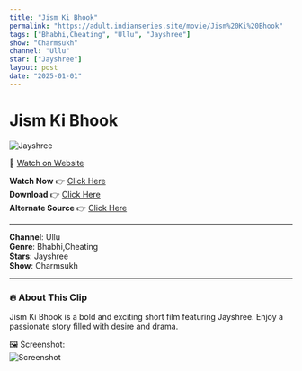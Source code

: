 ```yaml
---
title: "Jism Ki Bhook"
permalink: "https://adult.indianseries.site/movie/Jism%20Ki%20Bhook"
tags: ["Bhabhi,Cheating", "Ullu", "Jayshree"]
show: "Charmsukh"
channel: "Ullu"
star: ["Jayshree"]
layout: post
date: "2025-01-01"
---
```


# Jism Ki Bhook

![Jayshree](https://shorts.desisins.com/wp-content/uploads/2024/04/Bhabhi-Ki-Jism-Ki-Bhook-Bidai-DesiSins.com_.jpg)

🔗 [Watch on Website](https://adult.indianseries.site/movie/Jism%20Ki%20Bhook)

**Watch Now** 👉 [Click Here](https://adult.indianseries.site/movie/Jism%20Ki%20Bhook)  
**Download** 👉 [Click Here](https://adult.indianseries.site/movie/Jism%20Ki%20Bhook)  
**Alternate Source** 👉 [Click Here](https://adult.indianseries.site/movie/Jism%20Ki%20Bhook)

---

**Channel**: Ullu  
**Genre**: Bhabhi,Cheating  
**Stars**: Jayshree  
**Show**: Charmsukh

---

### 🔥 About This Clip

Jism Ki Bhook is a bold and exciting short film featuring Jayshree. Enjoy a passionate story filled with desire and drama.
 
🖼️ Screenshot:  
![Screenshot](https://shorts.desisins.com/wp-content/uploads/2024/04/Bhabhi-Ki-Jism-Ki-Bhook-Bidai-DesiSins.com_.jpg)
